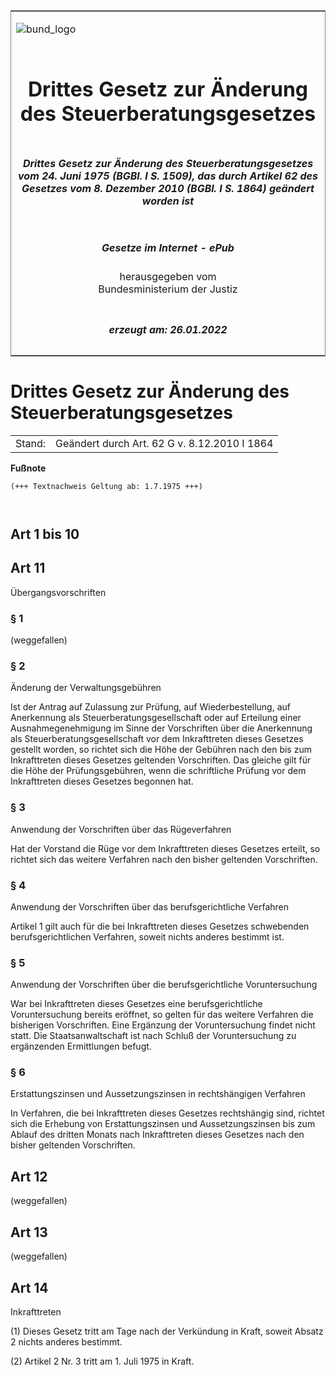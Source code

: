 <span id="DECKBLATT.html"></span>

<table border="0" frame="border" width="100%">

<tr valign="top">

<td align="left">

![bund\_logo](BfJ_2021_Web_de_de.gif)

</td>

<td align="right">

 

</td>

</tr>

<tr align="center" valign="middle">

<td colspan="2">

# Drittes Gesetz zur Änderung des Steuerberatungsgesetzes

</td>

</tr>

<tr align="center" valign="middle">

<td colspan="2">

##### Drittes Gesetz zur Änderung des Steuerberatungsgesetzes vom 24. Juni 1975 (BGBl. I S. 1509), das durch Artikel 62 des Gesetzes vom 8. Dezember 2010 (BGBl. I S. 1864) geändert worden ist

</td>

</tr>

<tr align="center" valign="middle">

<td colspan="2">

  
  

##### Gesetze im Internet - ePub  
  
herausgegeben vom  
Bundesministerium der Justiz

</td>

</tr>

<tr align="center" valign="bottom">

<td colspan="2">

  
  

##### erzeugt am: 26.01.2022

</td>

</tr>

</table>

<span id="BJNR015099975.html"></span>

# Drittes Gesetz zur Änderung des Steuerberatungsgesetzes

<div>

<div class="jnhtml">

|        |                                              |
| ------ | -------------------------------------------- |
| Stand: | Geändert durch Art. 62 G v. 8.12.2010 I 1864 |

</div>

</div>

<div>

  
**Fußnote**

<div class="jnhtml">

<div>

<div class="jurAbsatz">

  

``` 
(+++ Textnachweis Geltung ab: 1.7.1975 +++)

 
```

</div>

</div>

</div>

</div>

<span id="BJNR015099975BJNG000100315.html"></span>

## Art 1 bis 10  

<span id="BJNR015099975BJNG000200315.html"></span>

## Art 11  
Übergangsvorschriften

<span id="BJNR015099975BJNE000601140.html"></span>

### § 1  
(weggefallen)

<span id="BJNR015099975BJNE000700315.html"></span>

### § 2  
Änderung der Verwaltungsgebühren

<div>

<div class="jnhtml">

<div>

<div class="jurAbsatz">

Ist der Antrag auf Zulassung zur Prüfung, auf Wiederbestellung, auf
Anerkennung als Steuerberatungsgesellschaft oder auf Erteilung einer
Ausnahmegenehmigung im Sinne der Vorschriften über die Anerkennung als
Steuerberatungsgesellschaft vor dem Inkrafttreten dieses Gesetzes
gestellt worden, so richtet sich die Höhe der Gebühren nach den bis zum
Inkrafttreten dieses Gesetzes geltenden Vorschriften. Das gleiche gilt
für die Höhe der Prüfungsgebühren, wenn die schriftliche Prüfung vor
dem Inkrafttreten dieses Gesetzes begonnen hat.

</div>

</div>

</div>

</div>

<span id="BJNR015099975BJNE000800315.html"></span>

### § 3  
Anwendung der Vorschriften über das Rügeverfahren

<div>

<div class="jnhtml">

<div>

<div class="jurAbsatz">

Hat der Vorstand die Rüge vor dem Inkrafttreten dieses Gesetzes erteilt,
so richtet sich das weitere Verfahren nach den bisher geltenden
Vorschriften.

</div>

</div>

</div>

</div>

<span id="BJNR015099975BJNE000900315.html"></span>

### § 4  
Anwendung der Vorschriften über das berufsgerichtliche Verfahren

<div>

<div class="jnhtml">

<div>

<div class="jurAbsatz">

Artikel 1 gilt auch für die bei Inkrafttreten dieses Gesetzes
schwebenden berufsgerichtlichen Verfahren, soweit nichts anderes
bestimmt ist.

</div>

</div>

</div>

</div>

<span id="BJNR015099975BJNE001000315.html"></span>

### § 5  
Anwendung der Vorschriften über die berufsgerichtliche Voruntersuchung

<div>

<div class="jnhtml">

<div>

<div class="jurAbsatz">

War bei Inkrafttreten dieses Gesetzes eine berufsgerichtliche
Voruntersuchung bereits eröffnet, so gelten für das weitere Verfahren
die bisherigen Vorschriften. Eine Ergänzung der Voruntersuchung findet
nicht statt. Die Staatsanwaltschaft ist nach Schluß der Voruntersuchung
zu ergänzenden Ermittlungen befugt.

</div>

</div>

</div>

</div>

<span id="BJNR015099975BJNE001100315.html"></span>

### § 6  
Erstattungszinsen und Aussetzungszinsen in rechtshängigen Verfahren

<div>

<div class="jnhtml">

<div>

<div class="jurAbsatz">

In Verfahren, die bei Inkrafttreten dieses Gesetzes rechtshängig sind,
richtet sich die Erhebung von Erstattungszinsen und Aussetzungszinsen
bis zum Ablauf des dritten Monats nach Inkrafttreten dieses Gesetzes
nach den bisher geltenden Vorschriften.

</div>

</div>

</div>

</div>

<span id="BJNR015099975BJNG000301140.html"></span>

## Art 12  
(weggefallen)

<span id="BJNR015099975BJNG000401140.html"></span>

## Art 13  
(weggefallen)

<span id="BJNR015099975BJNG000500315.html"></span>

## Art 14  
Inkrafttreten

<div>

<div class="jnhtml">

<div>

<div class="jurAbsatz">

(1) Dieses Gesetz tritt am Tage nach der Verkündung in Kraft, soweit
Absatz 2 nichts anderes bestimmt.

</div>

<div class="jurAbsatz">

(2) Artikel 2 Nr. 3 tritt am 1. Juli 1975 in Kraft.

</div>

</div>

</div>

</div>
